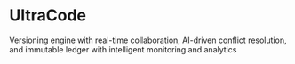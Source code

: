# UltraCode
Versioning engine with real-time collaboration, AI-driven conflict resolution, and immutable ledger with intelligent monitoring and analytics
